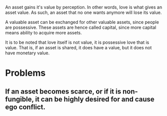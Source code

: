 An asset gains it's value by perception.
In other words, love is what gives an asset value.
As such, an asset that no one wants anymore will lose its value.

A valuable asset can be exchanged for other valuable assets, since people are possessive.
These assets are hence called capital, since more capital means ability to acquire more assets.

It is to be noted that love itself is not value, it is possessive love that is value.
That is, if an asset is shared, it does have a value, but it does not have monetary value.

# Problems
If an asset becomes scarce, or if it is non-fungible, it can be highly desired for and cause ego conflict.
- 